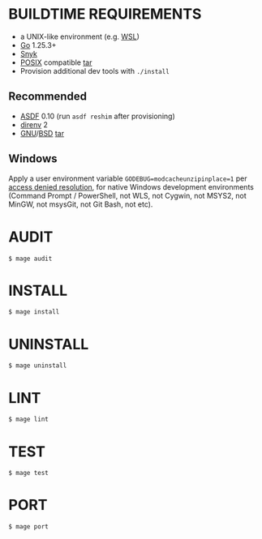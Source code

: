 # BUILDTIME REQUIREMENTS

* a UNIX-like environment (e.g. [WSL](https://learn.microsoft.com/en-us/windows/wsl/))
* [Go](https://go.dev/) 1.25.3+
* [Snyk](https://snyk.io/)
* [POSIX](https://pubs.opengroup.org/onlinepubs/9799919799/) compatible [tar](https://en.wikipedia.org/wiki/Tar_(computing))
* Provision additional dev tools with `./install`

## Recommended

* [ASDF](https://asdf-vm.com/) 0.10 (run `asdf reshim` after provisioning)
* [direnv](https://direnv.net/) 2
* [GNU](https://www.gnu.org/)/[BSD](https://en.wikipedia.org/wiki/Berkeley_Software_Distribution) [tar](https://en.wikipedia.org/wiki/Tar_(computing))

## Windows

Apply a user environment variable `GODEBUG=modcacheunzipinplace=1` per [access denied resolution](https://github.com/golang/go/wiki/Modules/e93463d3e853031af84204dc5d3e2a9a710a7607#go-115), for native Windows development environments (Command Prompt / PowerShell, not WLS, not Cygwin, not MSYS2, not MinGW, not msysGit, not Git Bash, not etc).

# AUDIT

```console
$ mage audit
```

# INSTALL

```console
$ mage install
```

# UNINSTALL

```console
$ mage uninstall
```

# LINT

```console
$ mage lint
```

# TEST

```console
$ mage test
```

# PORT

```console
$ mage port
```
